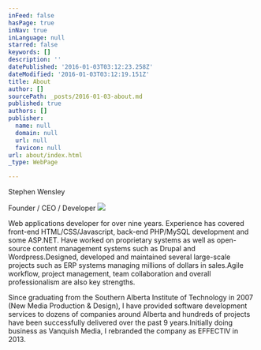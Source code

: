 ```yaml
---
inFeed: false
hasPage: true
inNav: true
inLanguage: null
starred: false
keywords: []
description: ''
datePublished: '2016-01-03T03:12:23.258Z'
dateModified: '2016-01-03T03:12:19.151Z'
title: About
author: []
sourcePath: _posts/2016-01-03-about.md
published: true
authors: []
publisher:
  name: null
  domain: null
  url: null
  favicon: null
url: about/index.html
_type: WebPage

---
```

Stephen Wensley

Founder / CEO / Developer
![](https://the-grid-user-content.s3-us-west-2.amazonaws.com/cc0c5b04-87f0-478d-b063-fa6f7adfe4b8.jpg)

Web applications developer for over nine years. Experience
has covered front-end HTML/CSS/Javascript, back-end PHP/MySQL development and
some ASP.NET. Have worked on proprietary systems as well as open-source content
management systems such as Drupal and Wordpress.Designed, developed and maintained several
large-scale projects such as ERP systems managing millions of dollars in
sales.Agile workflow, project
management, team collaboration and overall professionalism are also key
strengths.

Since graduating from the Southern Alberta Institute of
Technology in 2007 (New Media Production & Design), I have provided software
development services to dozens of companies around Alberta and hundreds of
projects have been successfully delivered over the past 9 years.Initially doing business as Vanquish Media, I
rebranded the company as EFFECTIV in 2013\.